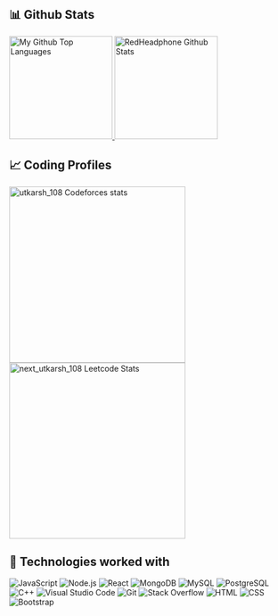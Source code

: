 ## 📊 Github Stats

<span>
<a href="https://github.com/utkarshpra78">
<img height="185" src="https://github-readme-stats-redheadphone.vercel.app/api/top-langs/?username=utkarshpra78&layout=compact&langs_count=8&theme=github_dark&hide=SCSS,GLSL,GAP&border_color=404040" alt="My Github Top Languages" />
<img height="185" src="https://github-readme-stats-redheadphone.vercel.app/api?username=utkarshpra78&show_icons=true&count_private=true&theme=github_dark&border_color=404040" alt="RedHeadphone Github Stats" />
</a>
</span>



## 📈 Coding Profiles

<span>
<a href="https://codeforces.com/profile/utkarsh_108">
<img height="316" src="https://codeforces-readme-stats.vercel.app/api/card?username=utkarsh_108&theme=github_dark&force_username=true&border_color=404040" alt="utkarsh_108 Codeforces stats"/>
</a>
<a href="https://leetcode.com/next_utkarsh_108">
<img height="316" src="https://leetcard.jacoblin.cool/next_utkarsh_108?theme=dark&font=Ubuntu&cache=14400&ext=contest&sheets=https://gist.githubusercontent.com/next_utkarsh_108/5e715e284c89cace8f5fa09f7fb930b8/raw/ec0be570f114124b1a2156a660d67baa0ab5639d/leetcode_stats_card.css" alt="next_utkarsh_108 Leetcode Stats"/>
</a>
</span>



## 🧩 Technologies worked with

<p> 
<img alt="JavaScript" src="https://img.shields.io/badge/JavaScript-F7DF1E.svg?logo=javascript&logoColor=black">
<img alt="Node.js" src="https://img.shields.io/badge/Node.js-43853D.svg?logo=node.js&logoColor=white">
<img alt="React" src="https://img.shields.io/badge/React-20232A?logo=react&logoColor=61DAFB">
<img alt="MongoDB" src ="https://img.shields.io/badge/MongoDB-4ea94b.svg?logo=mongodb&logoColor=white">
<img alt="MySQL" src="https://img.shields.io/badge/MySQL-00000F?logo=mysql&logoColor=white">
<img alt="PostgreSQL" src ="https://img.shields.io/badge/PostgreSQL-316192.svg?logo=postgresql&logoColor=white">
<img alt="C++" src="https://img.shields.io/badge/C%2B%2B-00599C?logo=c%2B%2B&logoColor=white">
<img alt="Visual Studio Code" src="https://img.shields.io/badge/Visual%20Studio%20Code-0078d7.svg?logo=visual-studio-code&logoColor=white">
<img alt="Git" src="https://img.shields.io/badge/Git-F05033.svg?logo=git&logoColor=white">
<img alt="Stack Overflow" src="https://img.shields.io/badge/-Stack%20Overflow-FE7A16?logo=stack-overflow&logoColor=white">
<img alt="HTML" src="https://img.shields.io/badge/HTML-E34F26.svg?logo=html5&logoColor=white">
<img alt="CSS" src="https://img.shields.io/badge/CSS-1572B6.svg?logo=css3&logoColor=white">
<img alt="Bootstrap" src="https://img.shields.io/badge/Bootstrap-7952B3.svg?logo=bootstrap&logoColor=white"> 
</p>
